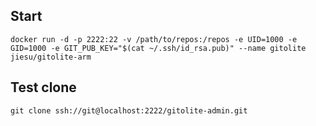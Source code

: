 ## Start
```
docker run -d -p 2222:22 -v /path/to/repos:/repos -e UID=1000 -e GID=1000 -e GIT_PUB_KEY="$(cat ~/.ssh/id_rsa.pub)" --name gitolite jiesu/gitolite-arm
```

## Test clone
```
git clone ssh://git@localhost:2222/gitolite-admin.git
```

